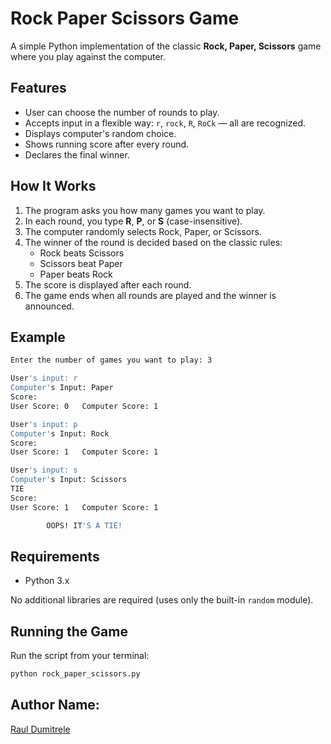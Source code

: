 # Rock Paper Scissors Game

A simple Python implementation of the classic **Rock, Paper, Scissors** game where you play against the computer.

## Features

- User can choose the number of rounds to play.
- Accepts input in a flexible way: `r`, `rock`, `R`, `RoCk` — all are recognized.
- Displays computer's random choice.
- Shows running score after every round.
- Declares the final winner.

## How It Works

1. The program asks you how many games you want to play.
2. In each round, you type **R**, **P**, or **S** (case-insensitive).
3. The computer randomly selects Rock, Paper, or Scissors.
4. The winner of the round is decided based on the classic rules:
   - Rock beats Scissors
   - Scissors beat Paper
   - Paper beats Rock
5. The score is displayed after each round.
6. The game ends when all rounds are played and the winner is announced.

## Example

```bash
Enter the number of games you want to play: 3

User's input: r
Computer's Input: Paper
Score:
User Score: 0   Computer Score: 1

User's input: p
Computer's Input: Rock
Score:
User Score: 1   Computer Score: 1

User's input: s
Computer's Input: Scissors
TIE
Score:
User Score: 1   Computer Score: 1

        OOPS! IT'S A TIE!
```

## Requirements

- Python 3.x

No additional libraries are required (uses only the built-in `random` module).

## Running the Game

Run the script from your terminal:

```bash
python rock_paper_scissors.py
```

## Author Name:
[Raul Dumitrele](https://github.com/Raul-Dumitrele)
